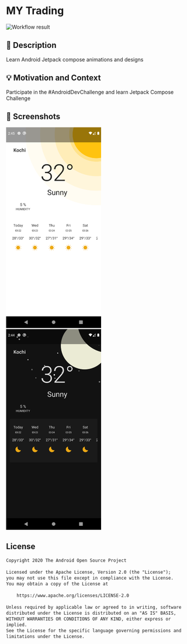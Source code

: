 # MY Trading

<!--- Replace <OWNER> with your Github Username and <REPOSITORY> with the name of your repository. -->
<!--- You can find both of these in the url bar when you open your repository in github. -->
![Workflow result](https://github.com/shijilkadambath/AndroidDevChallengeCompose4/workflows/Check/badge.svg)



## :scroll: Description
<!--- Describe your app in one or two sentences -->
Learn Android Jetpack compose animations and designs

## :bulb: Motivation and Context
<!--- Optionally point readers to interesting parts of your submission. -->
<!--- What are you especially proud of? -->
Participate in the #AndroidDevChallenge and learn Jetpack Compose Challenge


## :camera_flash: Screenshots
<!-- You can add more screenshots here if you like -->

<img src="/results/screenshot_1.png" width="260">&emsp;<img src="/results/screenshot_2.png" width="260">&emsp;

## License
```
Copyright 2020 The Android Open Source Project

Licensed under the Apache License, Version 2.0 (the "License");
you may not use this file except in compliance with the License.
You may obtain a copy of the License at

    https://www.apache.org/licenses/LICENSE-2.0

Unless required by applicable law or agreed to in writing, software
distributed under the License is distributed on an "AS IS" BASIS,
WITHOUT WARRANTIES OR CONDITIONS OF ANY KIND, either express or implied.
See the License for the specific language governing permissions and
limitations under the License.
```